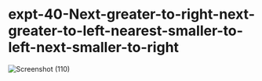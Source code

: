 # expt-40-Next-greater-to-right-next-greater-to-left-nearest-smaller-to-left-next-smaller-to-right
![Screenshot (110)](https://github.com/DikshaMeena03/expt-40-Next-greater-to-right-next-greater-to-left-nearest-smaller-to-left-next-smaller-to-right/assets/148327414/94cfeb15-03e5-4508-b220-f8519dc58993)
